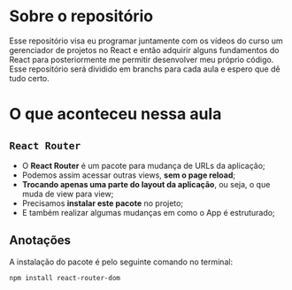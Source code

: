# Sobre o repositório
Esse repositório visa eu programar juntamente com os vídeos do curso um gerenciador de projetos no React e então adquirir alguns fundamentos do React para posteriormente me permitir desenvolver meu próprio código. Esse repositório será dividido em branchs para cada aula e espero que dê tudo certo.

# O que aconteceu nessa aula

## `React Router`

- O **React Router** é um pacote para mudança de URLs da aplicação;
- Podemos assim acessar outras views, **sem o page reload**;
- **Trocando apenas uma parte do layout da aplicação**, ou seja, o que muda de view para view;
- Precisamos **instalar este pacote** no projeto;
- E também realizar algumas mudanças em como o App é estruturado;

## Anotações

A instalação do pacote é pelo seguinte comando no terminal:
``` 
npm install react-router-dom
```